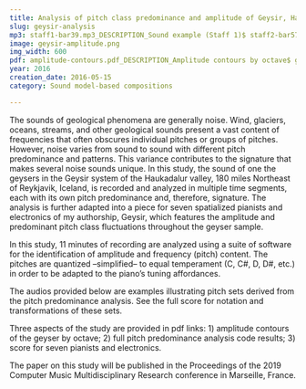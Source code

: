 ```yaml
---
title: Analysis of pitch class predominance and amplitude of Geysir, Haukadalur valley, Iceland 
slug: geysir-analysis
mp3: staff1-bar39.mp3_DESCRIPTION_Sound example (Staff 1)$ staff2-bar57.mp3_DESCRIPTION_Sound example (Staff 2)$ staff3-bar24.mp3_DESCRIPTION_Sound example (Staff 3)$ staff4-bar83.mp3_DESCRIPTION_Sound example (Staff 4)$ staff5-bar24.mp3_DESCRIPTION_Sound example (Staff 5)$ staff6-bar86.mp3_DESCRIPTION_Sound example (Staff 6)$ staff7-bar94.mp3_DESCRIPTION_Sound example (Staff 7)
image: geysir-amplitude.png
img_width: 600
pdf: amplitude-contours.pdf_DESCRIPTION_Amplitude contours by octave$ geysir-pitch-class-predominance-analysis.pdf_DESCRIPTION_Pitch predominance analysis (full code results)$ geysir-score.pdf_DESCRIPTION_Geysir, for seven pianists and electronics (full score)
year: 2016
creation_date: 2016-05-15
category: Sound model-based compositions

---
```


The sounds of geological phenomena are generally noise. Wind, glaciers, oceans, streams, and other geological sounds present a vast content of frequencies that often obscures individual pitches or groups of pitches. However, noise varies from sound to sound with different pitch predominance and patterns. This variance contributes to the signature that makes several noise sounds unique. In this study, the sound  of one the geysers in the Geysir system of the Haukadalur valley, 180 miles Northeast of Reykjavik, Iceland, is recorded and analyzed in multiple time segments, each with its own pitch predominance and, therefore, signature. The analysis is further adapted into a piece for seven spatialized pianists and electronics of my authorship, Geysir, which features the amplitude and predominant pitch class fluctuations throughout the geyser sample.

In this study, 11 minutes of recording are analyzed using a suite of software for the identification of amplitude and frequency (pitch) content. The pitches are quantized –simplified– to equal temperament (C, C#, D, D#, etc.) in order to be adapted to the piano’s tuning affordances. 

The audios provided below are examples illustrating pitch sets derived from the pitch predominance analysis. See the full score for notation and transformations of these sets. 

Three aspects of the study are provided in pdf links: 1) amplitude contours of the geyser by octave; 2) full pitch predominance analysis code results; 3) score for seven pianists and electronics.

The paper on this study will be published in the Proceedings of the 2019 Computer Music Multidisciplinary Research conference in Marseille, France.

